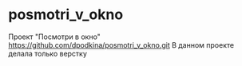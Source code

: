 # posmotri_v_okno
Проект "Посмотри в окно"
https://github.com/dpodkina/posmotri_v_okno.git
В данном проекте делала только верстку
